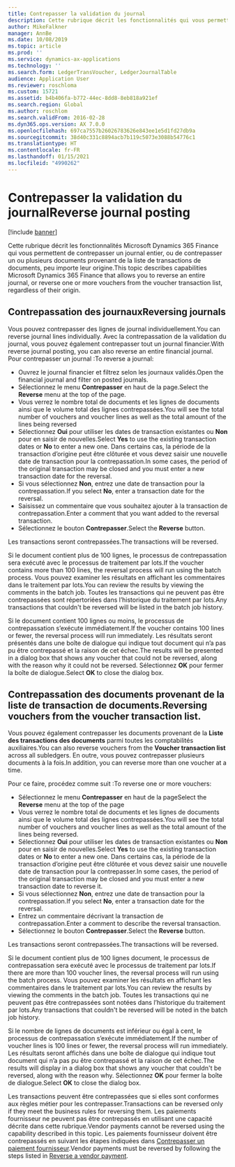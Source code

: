 ```yaml
---
title: Contrepasser la validation du journal
description: Cette rubrique décrit les fonctionnalités qui vous permettent de contrepasser les documents provenant de la liste de transaction de documents ou provenant des journaux financiers.
author: MikeFalkner
manager: AnnBe
ms.date: 10/08/2019
ms.topic: article
ms.prod: ''
ms.service: dynamics-ax-applications
ms.technology: ''
ms.search.form: LedgerTransVoucher, LedgerJournalTable
audience: Application User
ms.reviewer: roschloma
ms.custom: 15721
ms.assetid: b4b406fa-b772-44ec-8dd8-8eb818a921ef
ms.search.region: Global
ms.author: roschlom
ms.search.validFrom: 2016-02-28
ms.dyn365.ops.version: AX 7.0.0
ms.openlocfilehash: 697ca7557b26026783626e843ee1e5d1fd27db9a
ms.sourcegitcommit: 38d40c331c8894acb7b119c5073e3088b54776c1
ms.translationtype: HT
ms.contentlocale: fr-FR
ms.lasthandoff: 01/15/2021
ms.locfileid: "4990262"
---
```

# <a name="reverse-journal-posting"></a><span data-ttu-id="3fca0-103">Contrepasser la validation du journal</span><span class="sxs-lookup"><span data-stu-id="3fca0-103">Reverse journal posting</span></span>

[!include [banner](../includes/banner.md)]

<span data-ttu-id="3fca0-104">Cette rubrique décrit les fonctionnalités Microsoft Dynamics 365 Finance qui vous permettent de contrepasser un journal entier, ou de contrepasser un ou plusieurs documents provenant de la liste de transactions de documents, peu importe leur origine.</span><span class="sxs-lookup"><span data-stu-id="3fca0-104">This topic describes capabilities Microsoft Dynamics 365 Finance that allows you to reverse an entire journal, or reverse one or more vouchers from the voucher transaction list, regardless of their origin.</span></span> 

## <a name="reversing-journals"></a><span data-ttu-id="3fca0-105">Contrepassation des journaux</span><span class="sxs-lookup"><span data-stu-id="3fca0-105">Reversing journals</span></span>

<span data-ttu-id="3fca0-106">Vous pouvez contrepasser des lignes de journal individuellement.</span><span class="sxs-lookup"><span data-stu-id="3fca0-106">You can reverse journal lines individually.</span></span> <span data-ttu-id="3fca0-107">Avec la contrepassation de la validation du journal, vous pouvez également contrepasser tout un journal financier.</span><span class="sxs-lookup"><span data-stu-id="3fca0-107">With reverse journal posting, you can also reverse an entire financial journal.</span></span> <span data-ttu-id="3fca0-108">Pour contrepasser un journal :</span><span class="sxs-lookup"><span data-stu-id="3fca0-108">To reverse a journal:</span></span> 

- <span data-ttu-id="3fca0-109">Ouvrez le journal financier et filtrez selon les journaux validés.</span><span class="sxs-lookup"><span data-stu-id="3fca0-109">Open the financial journal and filter on posted journals.</span></span>
- <span data-ttu-id="3fca0-110">Sélectionnez le menu **Contrepasser** en haut de la page.</span><span class="sxs-lookup"><span data-stu-id="3fca0-110">Select the **Reverse** menu at the top of the page.</span></span>
- <span data-ttu-id="3fca0-111">Vous verrez le nombre total de documents et les lignes de documents ainsi que le volume total des lignes contrepassées.</span><span class="sxs-lookup"><span data-stu-id="3fca0-111">You will see the total number of vouchers and voucher lines as well as the total amount of the lines being reversed</span></span>
- <span data-ttu-id="3fca0-112">Sélectionnez **Oui** pour utiliser les dates de transaction existantes ou **Non** pour en saisir de nouvelles.</span><span class="sxs-lookup"><span data-stu-id="3fca0-112">Select **Yes** to use the existing transaction dates or **No** to enter a new one.</span></span> <span data-ttu-id="3fca0-113">Dans certains cas, la période de la transaction d’origine peut être clôturée et vous devez saisir une nouvelle date de transaction pour la contrepassation.</span><span class="sxs-lookup"><span data-stu-id="3fca0-113">In some cases, the period of the original transaction may be closed and you must enter a new transaction date for the reversal.</span></span>
- <span data-ttu-id="3fca0-114">Si vous sélectionnez **Non**, entrez une date de transaction pour la contrepassation.</span><span class="sxs-lookup"><span data-stu-id="3fca0-114">If you select **No**, enter a transaction date for the reversal.</span></span> 
- <span data-ttu-id="3fca0-115">Saisissez un commentaire que vous souhaitez ajouter à la transaction de contrepassation.</span><span class="sxs-lookup"><span data-stu-id="3fca0-115">Enter a comment that you want added to the reversal transaction.</span></span>
- <span data-ttu-id="3fca0-116">Sélectionnez le bouton **Contrepasser**.</span><span class="sxs-lookup"><span data-stu-id="3fca0-116">Select the **Reverse** button.</span></span>

<span data-ttu-id="3fca0-117">Les transactions seront contrepassées.</span><span class="sxs-lookup"><span data-stu-id="3fca0-117">The transactions will be reversed.</span></span> 

<span data-ttu-id="3fca0-118">Si le document contient plus de 100 lignes, le processus de contrepassation sera exécuté avec le processus de traitement par lots.</span><span class="sxs-lookup"><span data-stu-id="3fca0-118">If the voucher contains more than 100 lines, the reversal process will run using the batch process.</span></span> <span data-ttu-id="3fca0-119">Vous pouvez examiner les résultats en affichant les commentaires dans le traitement par lots.</span><span class="sxs-lookup"><span data-stu-id="3fca0-119">You can review the results by viewing the comments in the batch job.</span></span> <span data-ttu-id="3fca0-120">Toutes les transactions qui ne peuvent pas être contrepassées sont répertoriées dans l’historique du traitement par lots.</span><span class="sxs-lookup"><span data-stu-id="3fca0-120">Any transactions that couldn't be reversed will be listed in the batch job history.</span></span>

<span data-ttu-id="3fca0-121">Si le document contient 100 lignes ou moins, le processus de contrepassation s’exécute immédiatement.</span><span class="sxs-lookup"><span data-stu-id="3fca0-121">If the voucher contains 100 lines or fewer, the reversal process will run immediately.</span></span> <span data-ttu-id="3fca0-122">Les résultats seront présentés dans une boîte de dialogue qui indique tout document qui n’a pas pu être contrepassé et la raison de cet échec.</span><span class="sxs-lookup"><span data-stu-id="3fca0-122">The results will be presented in a dialog box that shows any voucher that could not be reversed, along with the reason why it could not be reversed.</span></span> <span data-ttu-id="3fca0-123">Sélectionnez **OK** pour fermer la boîte de dialogue.</span><span class="sxs-lookup"><span data-stu-id="3fca0-123">Select **OK** to close the dialog box.</span></span>

## <a name="reversing-vouchers-from-the-voucher-transaction-list"></a><span data-ttu-id="3fca0-124">Contrepassation des documents provenant de la liste de transaction de documents.</span><span class="sxs-lookup"><span data-stu-id="3fca0-124">Reversing vouchers from the voucher transaction list.</span></span> 

<span data-ttu-id="3fca0-125">Vous pouvez également contrepasser les documents provenant de la **Liste des transactions des documents** parmi toutes les comptabilités auxiliaires.</span><span class="sxs-lookup"><span data-stu-id="3fca0-125">You can also reverse vouchers from the **Voucher transaction list** across all subledgers.</span></span> <span data-ttu-id="3fca0-126">En outre, vous pouvez contrepasser plusieurs documents à la fois.</span><span class="sxs-lookup"><span data-stu-id="3fca0-126">In addition, you can reverse more than one voucher at a time.</span></span> 

<span data-ttu-id="3fca0-127">Pour ce faire, procédez comme suit :</span><span class="sxs-lookup"><span data-stu-id="3fca0-127">To reverse one or more vouchers:</span></span> 

- <span data-ttu-id="3fca0-128">Sélectionnez le menu **Contrepasser** en haut de la page</span><span class="sxs-lookup"><span data-stu-id="3fca0-128">Select the **Reverse** menu at the top of the page</span></span>
- <span data-ttu-id="3fca0-129">Vous verrez le nombre total de documents et les lignes de documents ainsi que le volume total des lignes contrepassées.</span><span class="sxs-lookup"><span data-stu-id="3fca0-129">You will see the total number of vouchers and voucher lines as well as the total amount of the lines being reversed.</span></span>
- <span data-ttu-id="3fca0-130">Sélectionnez **Oui** pour utiliser les dates de transaction existantes ou **Non** pour en saisir de nouvelles.</span><span class="sxs-lookup"><span data-stu-id="3fca0-130">Select **Yes** to use the existing transaction dates or **No** to enter a new one.</span></span> <span data-ttu-id="3fca0-131">Dans certains cas, la période de la transaction d’origine peut être clôturée et vous devez saisir une nouvelle date de transaction pour la contrepasser.</span><span class="sxs-lookup"><span data-stu-id="3fca0-131">In some cases, the period of the original transaction may be closed and you must enter a new transaction date to reverse it.</span></span>
- <span data-ttu-id="3fca0-132">Si vous sélectionnez **Non**, entrez une date de transaction pour la contrepassation.</span><span class="sxs-lookup"><span data-stu-id="3fca0-132">If you select **No**, enter a transaction date for the reversal.</span></span> 
- <span data-ttu-id="3fca0-133">Entrez un commentaire décrivant la transaction de contrepassation.</span><span class="sxs-lookup"><span data-stu-id="3fca0-133">Enter a comment to describe the reversal transaction.</span></span>
- <span data-ttu-id="3fca0-134">Sélectionnez le bouton **Contrepasser**.</span><span class="sxs-lookup"><span data-stu-id="3fca0-134">Select the **Reverse** button.</span></span>

<span data-ttu-id="3fca0-135">Les transactions seront contrepassées.</span><span class="sxs-lookup"><span data-stu-id="3fca0-135">The transactions will be reversed.</span></span> 

<span data-ttu-id="3fca0-136">Si le document contient plus de 100 lignes document, le processus de contrepassation sera exécuté avec le processus de traitement par lots.</span><span class="sxs-lookup"><span data-stu-id="3fca0-136">If there are more than 100 voucher lines, the reversal process will run using the batch process.</span></span> <span data-ttu-id="3fca0-137">Vous pouvez examiner les résultats en affichant les commentaires dans le traitement par lots.</span><span class="sxs-lookup"><span data-stu-id="3fca0-137">You can review the results by viewing the comments in the batch job.</span></span> <span data-ttu-id="3fca0-138">Toutes les transactions qui ne peuvent pas être contrepassées sont notées dans l’historique du traitement par lots.</span><span class="sxs-lookup"><span data-stu-id="3fca0-138">Any transactions that couldn't be reversed will be noted in the batch job history.</span></span>

<span data-ttu-id="3fca0-139">Si le nombre de lignes de documents est inférieur ou égal à cent, le processus de contrepassation s’exécute immédiatement.</span><span class="sxs-lookup"><span data-stu-id="3fca0-139">If the number of voucher lines is 100 lines or fewer, the reversal process will run immediately.</span></span> <span data-ttu-id="3fca0-140">Les résultats seront affichés dans une boîte de dialogue qui indique tout document qui n’a pas pu être contrepassé et la raison de cet échec.</span><span class="sxs-lookup"><span data-stu-id="3fca0-140">The results will display in a dialog box that shows any voucher that couldn't be reversed, along with the reason why.</span></span> <span data-ttu-id="3fca0-141">Sélectionnez **OK** pour fermer la boîte de dialogue.</span><span class="sxs-lookup"><span data-stu-id="3fca0-141">Select **OK** to close the dialog box.</span></span>

<span data-ttu-id="3fca0-142">Les transactions peuvent être contrepassées que si elles sont conformes aux règles métier pour les contrepasser.</span><span class="sxs-lookup"><span data-stu-id="3fca0-142">Transactions can be reversed only if they meet the business rules for reversing them.</span></span> <span data-ttu-id="3fca0-143">Les paiements fournisseur ne peuvent pas être contrepassés en utilisant une capacité décrite dans cette rubrique.</span><span class="sxs-lookup"><span data-stu-id="3fca0-143">Vendor payments cannot be reversed using the capability described in this topic.</span></span> <span data-ttu-id="3fca0-144">Les paiements fournisseur doivent être contrepassés en suivant les étapes indiquées dans [Contrepasser un paiement fournisseur](https://docs.microsoft.com/dynamics365/finance/accounts-payable/reverse-vendor-payment).</span><span class="sxs-lookup"><span data-stu-id="3fca0-144">Vendor payments must be reversed by following the steps listed in [Reverse a vendor payment](https://docs.microsoft.com/dynamics365/finance/accounts-payable/reverse-vendor-payment).</span></span>

